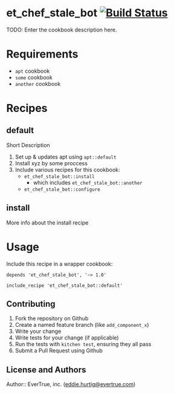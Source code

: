 # et_chef_stale_bot [![Build Status](https://travis-ci.org/evertrue/et_chef_stale_bot-cookbook.svg)](https://travis-ci.org/evertrue/et_chef_stale_bot-cookbook)

TODO: Enter the cookbook description here.

# Requirements

* `apt` cookbook
* `some` cookbook
* `another` cookbook


# Recipes

## default

Short Description

1. Set up & updates apt using `apt::default`
2. Install xyz by some proccess
3. Include various recipes for this cookbook:
    * `et_chef_stale_bot::install`
        - which includes `et_chef_stale_bot::another`
    * `et_chef_stale_bot::configure`

## install

More info about the install recipe

# Usage

Include this recipe in a wrapper cookbook:

```
depends 'et_chef_stale_bot', '~> 1.0'
```

```
include_recipe 'et_chef_stale_bot::default'
```

## Contributing

1. Fork the repository on Github
2. Create a named feature branch (like `add_component_x`)
3. Write your change
4. Write tests for your change (if applicable)
5. Run the tests with `kitchen test`, ensuring they all pass
6. Submit a Pull Request using Github

## License and Authors

Author:: EverTrue, inc. (eddie.hurtig@evertrue.com)
